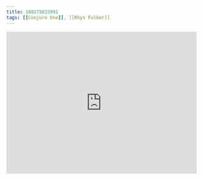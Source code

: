 ```yaml
---
title: 188275833991
tags: [[Conjure One]], [[Rhys Fulber]]
---
```

<iframe allow="accelerometer; autoplay; clipboard-write; encrypted-media; gyroscope; picture-in-picture" allowfullscreen="" frameborder="0" height="375" id="youtube_iframe" src="https://www.youtube.com/embed/zFALnpU3zlo?feature=oembed&amp;enablejsapi=1&amp;origin=https://safe.txmblr.com&amp;wmode=opaque" width="500"></iframe>
